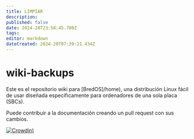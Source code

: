 ```yaml
---
title: LIMPIAR
description:
published: false
date: 2024-28T23:58:45.700Z
tags:
editor: markdown
dateCreated: 2024-20T07:39:21.434Z
---
```


# wiki-backups

Este es el repositorio wiki para [BredOS]/home), una distribución Linux fácil de usar diseñada específicamente para ordenadores de una sola placa (SBCs).

Puede contribuir a la documentación creando un pull request con sus cambios.

[![Crowdin](https://badges.crowdin.net/e/79de63f39f14962a569beb112d22861c/localized.svg))](https://bredos.crowdin.com/wiki)
